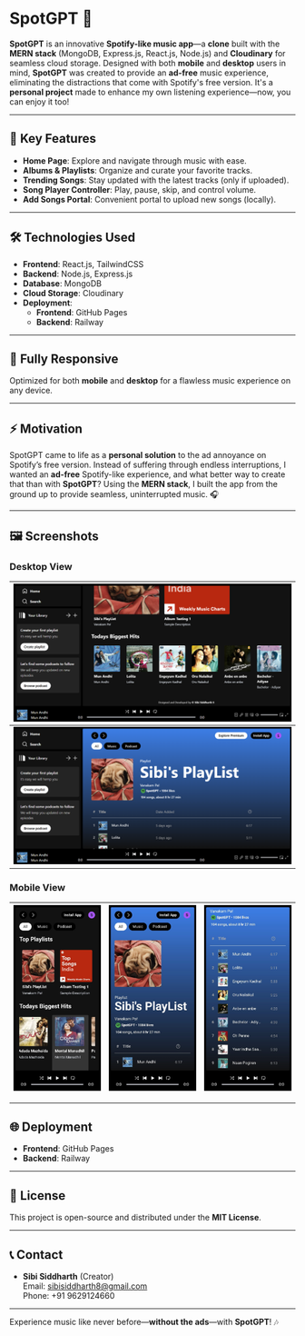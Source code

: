 # SpotGPT 🎵
**SpotGPT** is an innovative **Spotify-like music app**—a **clone** built with the **MERN stack** (MongoDB, Express.js, React.js, Node.js) and **Cloudinary** for seamless cloud storage. Designed with both **mobile** and **desktop** users in mind, **SpotGPT** was created to provide an **ad-free** music experience, eliminating the distractions that come with Spotify's free version. It's a **personal project** made to enhance my own listening experience—now, you can enjoy it too!

---

## 🚀 Key Features
- **Home Page**: Explore and navigate through music with ease.
- **Albums & Playlists**: Organize and curate your favorite tracks.
- **Trending Songs**: Stay updated with the latest tracks (only if uploaded).
- **Song Player Controller**: Play, pause, skip, and control volume.
- **Add Songs Portal**: Convenient portal to upload new songs (locally).

---

## 🛠️ Technologies Used
- **Frontend**: React.js, TailwindCSS
- **Backend**: Node.js, Express.js
- **Database**: MongoDB
- **Cloud Storage**: Cloudinary
- **Deployment**: 
  - **Frontend**: GitHub Pages
  - **Backend**: Railway

---

## 📱 Fully Responsive
Optimized for both **mobile** and **desktop** for a flawless music experience on any device.

---

## ⚡ Motivation
SpotGPT came to life as a **personal solution** to the ad annoyance on Spotify’s free version. Instead of suffering through endless interruptions, I wanted an **ad-free** Spotify-like experience, and what better way to create that than with **SpotGPT**? Using the **MERN stack**, I built the app from the ground up to provide seamless, uninterrupted music. 🎧

---

## 🖼️ Screenshots
### Desktop View

| ![Desktop Screenshot 1](./readme-images/SpotGPT-desktop-image-2.png) |
|:-----------------------------------------------------------:|
| ![Desktop Screenshot 2](./readme-images/SpotGPT-desktop-image-3.png) |

### Mobile View

| ![Mobile Screenshot 1](./readme-images/SpotGPT-mobile-image-1.jpg) | ![Mobile Screenshot 2](./readme-images/SpotGPT-mobile-image-2.jpg) | ![Mobile Screenshot 3](./readme-images/SpotGPT-mobile-image-3.jpg) |
|:----------------------------------------------------------:|:----------------------------------------------------------:|:----------------------------------------------------------:|

---

## 🌐 Deployment
- **Frontend**: GitHub Pages 
- **Backend**: Railway

---

## 🤖 License
This project is open-source and distributed under the **MIT License**.

---

## 📞 Contact
- **Sibi Siddharth** (Creator)  
  Email: [sibisiddharth8@gmail.com](mailto:sibisiddharth8@gmail.com)  
  Phone: +91 9629124660

---

Experience music like never before—**without the ads**—with **SpotGPT**! 🎶
